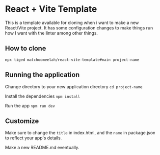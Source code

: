 # React + Vite Template

This is a template available for cloning when i want to make a new React/Vite project. It has some configuration changes to make things run how I want with the linter among other things.

## How to clone
```npx tiged matchoomeelah/react-vite-template#main project-name```

## Running the application
Change directory to your new application directory
```cd project-name```

Install the dependencies
```npm install```


Run the app
```npm run dev```


## Customize
Make sure to change the ```title``` in index.html, and the ```name``` in package.json to reflect your app's details.

Make a new README.md eventually.
